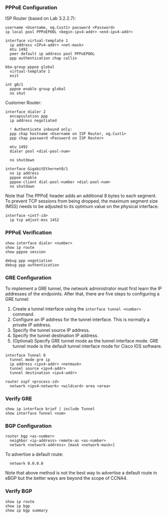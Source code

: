 ### PPPoE Configuration

ISP Router (based on Lab 3.2.2.7):

```
username <Username, eg.Cust1> password <Password>
ip local pool PPPoEPOOL <begin-ipv4-addr> <end-ipv4-addr>

interface virtual-template 1
  ip address <IPv4-addr> <net-mask>
  mtu 1492
  peer default ip address pool PPPoEPOOL
  ppp authentication chap callin

bba-group pppoe global
  virtual-template 1
  exit

int g0/1
  pppoe enable group global
  no shut

```

Customer Router:

```
interface dialer 2
  encapsulation ppp
  ip address negotiated

  ! Authenticate inbound only:
  ppp chap hostname <Username on ISP Router, eg.Cust1>
  ppp chap password <Password on ISP Router>

  mtu 1492
  dialer pool <dial-pool-num>

  no shutdown

interface GigabitEthernet0/1
  no ip address
  pppoe enable
  pppoe-client dial-pool-number <dial-pool-num>
  no shutdown
```

Note that The PPPoE header adds an additional 8 bytes to each segment. To prevent TCP sessions from being dropped, the maximum segment size (MSS) needs to be adjusted to its optimum value on the physical interface.

```
interface <intf-id>
  ip tcp adjust-mss 1452
```

### PPPoE Verification

```
show interface dialer <number>
show ip route
show pppoe session

debug ppp negotiation
debug ppp authentication
```

### GRE Configuration

To implement a GRE tunnel, the network administrator must first learn the IP addresses of the endpoints. After that, there are five steps to configuring a GRE tunnel:

1. Create a tunnel interface using the `interface tunnel <number>` command.
2. Configure an IP address for the tunnel interface. This is normally a private IP address.
3. Specify the tunnel source IP address.
4. Specify the tunnel destination IP address.
5. (Optional) Specify GRE tunnel mode as the tunnel interface mode. GRE tunnel mode is the default tunnel interface mode for Cisco IOS software.


```
interface Tunnel 0
  tunnel mode gre ip
  ip address <ipv4-addr> <netmask>
  tunnel source <ipv4-addr>
  tunnel destination <ipv4-addr>

router ospf <process-id>
  network <ipv4-network> <wildcard> area <area>
```

### Verify GRE

```
show ip interface brief | include Tunnel
show interface Tunnel <num>
```

### BGP Configuration

```
router bgp <as-number>
  neighbor <ip-address> remote-as <as-number>
  network <network-address> [mask <network-mask>]
```

To advertise a default route:

```
  network 0.0.0.0
```

Note that above method is not the best way to advertise a default route in eBGP but the better ways are beyond the scope of CCNA4.

### Verify BGP

```
show ip route
show ip bgp
show ip bgp summary
```
